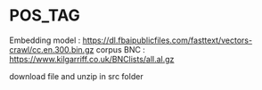 # POS_TAG

Embedding model : https://dl.fbaipublicfiles.com/fasttext/vectors-crawl/cc.en.300.bin.gz
corpus BNC      : https://www.kilgarriff.co.uk/BNClists/all.al.gz

download file and unzip in src folder
